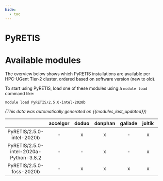 ```yaml
---
hide:
  - toc
---
```


PyRETIS
=======

# Available modules


The overview below shows which PyRETIS installations are available per HPC-UGent Tier-2 cluster, ordered based on software version (new to old).

To start using PyRETIS, load one of these modules using a `module load` command like:

```shell
module load PyRETIS/2.5.0-intel-2020b
```

*(This data was automatically generated on {{modules_last_updated}})*  

| |accelgor|doduo|donphan|gallade|joltik|shinx|skitty|
| :---: | :---: | :---: | :---: | :---: | :---: | :---: | :---: |
|PyRETIS/2.5.0-intel-2020b|-|x|x|-|x|-|-|
|PyRETIS/2.5.0-intel-2020a-Python-3.8.2|-|-|x|-|x|-|-|
|PyRETIS/2.5.0-foss-2020b|-|x|x|x|x|-|-|
